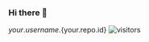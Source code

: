 ### Hi there 👋

<!--
**ShashankRaturi/ShashankRaturi** is a ✨ _special_ ✨ repository because its `README.md` (this file) appears on your GitHub profile.

Here are some ideas to get you started:

- 🌱 I’m currently learning Data structure
- 👯 I’m looking to collaborate for data science and machine learning projects
- 🤔 I’m looking for help with ...
- 💬 Ask me about ...
- 📫 How to reach me: ...
- 😄 Pronouns: ...
- ⚡ Fun fact: ...
-->
${your.username}.${your.repo.id} ![visitors](https://visitor-badge.glitch.me/badge?page_id=page.id)
